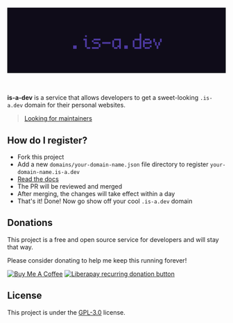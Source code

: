 ![is-a-dev banner](./media/banner.png)

<br />

**is-a-dev** is a service that allows developers to get a sweet-looking `.is-a.dev` domain for their personal websites.

> [Looking for maintainers](https://github.com/is-a-dev/register/discussions/667)


## How do I register?
* Fork this project
* Add a new `domains/your-domain-name.json` file directory to register `your-domain-name.is-a.dev`
* [Read the docs](./docs)
* The PR will be reviewed and merged
* After merging, the changes will take effect within a day
* That's it! Done! Now go show off your cool `.is-a.dev` domain



## Donations
This project is a free and open source service for developers and will stay that way.

Please consider donating to help me keep this running forever!

<a href="https://www.buymeacoffee.com/phenax" target="_blank"><img src="https://cdn.buymeacoffee.com/buttons/default-orange.png" alt="Buy Me A Coffee" height="28" width="119"></a>
<a href="https://liberapay.com/phenax" target="_blank"><img src="https://img.shields.io/badge/liberapay-donate-yellow.svg?style=for-the-badge" alt="Liberapay recurring donation button" /></a>



## License
This project is under the [GPL-3.0](./LICENSE) license.
